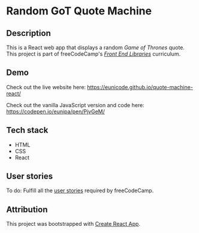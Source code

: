 # Random GoT Quote Machine

## Description

This is a React web app that displays a random _Game of Thrones_ quote. This project is part of freeCodeCamp's _[Front End Libraries](https://learn.freecodecamp.org/)_ curriculum.

## Demo 

Check out the live website here: https://eunicode.github.io/quote-machine-react/

Check out the vanilla JavaScript version and code here: https://codepen.io/eunipa/pen/PjvGeM/

## Tech stack

- HTML
- CSS
- React

## User stories 

To do: Fulfill all the [user stories](https://learn.freecodecamp.org/front-end-libraries/front-end-libraries-projects/build-a-random-quote-machine/) required by freeCodeCamp.

## Attribution

This project was bootstrapped with [Create React App](https://github.com/facebookincubator/create-react-app).
